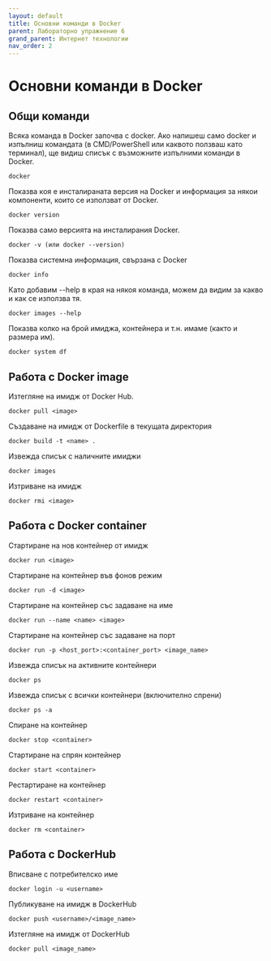 ```yaml
---
layout: default
title: Основни команди в Docker
parent: Лабораторно упражнение 6
grand_parent: Интернет технологии
nav_order: 2
---
```


# Основни команди в Docker

## Общи команди

Всяка команда в Docker започва с docker. Ако напишеш само docker и изпълниш командата (в CMD/PowerShell или каквото ползваш като терминал), ще видиш списък с възможните изпълними команди в Docker.

```
docker
```

Показва коя е инсталираната версия на Docker и информация за някои компоненти, които се използват от Docker.

```
docker version   
```

Показва само версията на инсталирания Docker.

```
docker -v (или docker --version)
```

Показва системна информация, свързана с Docker

```
docker info
```

Като добавим --help в края на някоя команда, можем да видим за какво и как се използва тя.

```
docker images --help
```

Показва колко на брой имиджа, контейнера и т.н. имаме (както и размера им).

```
docker system df
 ```


## Работа с Docker image

Изтегляне на имидж от Docker Hub.

```
docker pull <image>
```

Създаване на имидж от Dockerfile в текущата директория

```
docker build -t <name> .
```

Извежда списък с наличните имиджи

```
docker images
```

Изтриване на имидж

```
docker rmi <image>
```

## Работа с Docker container

Стартиране на нов контейнер от имидж

```
docker run <image>
```

Стартиране на контейнер във фонов режим

```
docker run -d <image>
```

Стартиране на контейнер със задаване на име

```
docker run --name <name> <image>	
```
Стартиране на контейнер със задаване на порт

```
docker run -p <host_port>:<container_port> <image_name>
```

Извежда списък на активните контейнери

```
docker ps	
```

Извежда списък с всички контейнери (включително спрени)

```
docker ps -a	
```

Спиране на контейнер

```
docker stop <container>
```

Стартиране на спрян контейнер

```
docker start <container>
```

Рестартиране на контейнер

```
docker restart <container>
```

Изтриване на контейнер

```
docker rm <container>
```

## Работа с DockerHub

Вписване с потребителско име

```
docker login -u <username>
```
Публикуване на имидж в DockerHub

```
docker push <username>/<image_name>
```
Изтегляне на имидж от DockerHub
	
```
docker pull <image_name>
```

	
	
